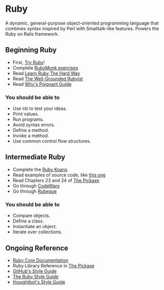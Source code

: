 # Ruby

A dynamic, general-purpose object-oriented programming language that combines syntax inspired by Perl with Smalltalk-like features. Powers the Ruby on Rails framework.

## Beginning Ruby

* First, [Try Ruby](http://tryruby.org)!
* Complete [RubyMonk exercises](http://rubymonk.com)
* Read [Learn Ruby The Hard Way](http://ruby.learncodethehardway.org/book/)
* Read [The Well-Grounded Rubyist](http://amzn.to/grounded-rubyist)
* Read [Why's Poignant Guide](http://mislav.uniqpath.com/poignant-guide/book/chapter-1.html)

### You should be able to

* Use irb to test your ideas.
* Print values.
* Run programs.
* Avoid syntax errors.
* Define a method.
* Invoke a method.
* Use common control flow structures.

## Intermediate Ruby

* Complete the [Ruby Koans](http://rubykoans.com)
* Read examples of source code, like [this one](https://github.com/jferris/effigy/tree/master/lib)
* Read Chapters 23 and 24 of [The Pickaxe](http://amzn.com/1934356085)
* Go through [CodeWars](http://www.codewars.com)
* Go through [Rubeque](http://www.rubeque.com/)
### You should be able to

* Compare objects.
* Define a class.
* Instantiate an object.
* Iterate over collections.

## Ongoing Reference

* [Ruby Core Documentation](http://ruby-doc.org/core)
* Ruby Library Reference in [The Pickaxe](http://amzn.to/pickaxe-19)
* [GitHub's Style Guide](https://github.com/styleguide/ruby)
* [The Ruby Style Guide](https://github.com/bbatsov/ruby-style-guide)
* [thoughtbot's Style Guide](https://github.com/thoughtbot/guides/tree/master/style)
